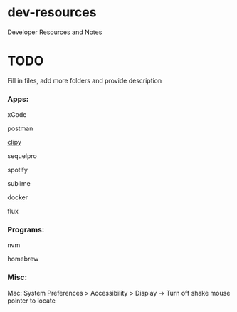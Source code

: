 # dev-resources
Developer Resources and Notes

# TODO
Fill in files, add more folders and provide description


### Apps:

xCode

postman

[clipy](https://github.com/Clipy/Clipy)

sequelpro

spotify

sublime

docker

flux

### Programs:

nvm

homebrew


### Misc:

Mac: System Preferences > Accessibility > Display -> Turn off shake mouse pointer to locate
